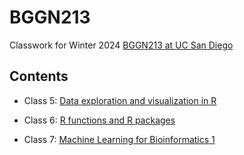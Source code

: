 # BGGN213
Classwork for Winter 2024 [BGGN213 at UC San Diego](https://bioboot.github.io/bggn213_W24/)

## Contents

- Class 5: [Data exploration and visualization in R](https://github.com/dskutner/bggn213/blob/main/class5/class5.pdf)
  
- Class 6: [R functions and R packages](https://github.com/dskutner/bggn213/blob/main/class6/class6.md)

- Class 7: [Machine Learning for Bioinformatics 1](https://github.com/dskutner/bggn213/blob/main/class7/class7.md)

